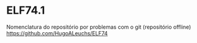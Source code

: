 # ELF74.1

Nomenclatura do repositório por problemas com o git (repositório offline)
https://github.com/HugoALeuchs/ELF74